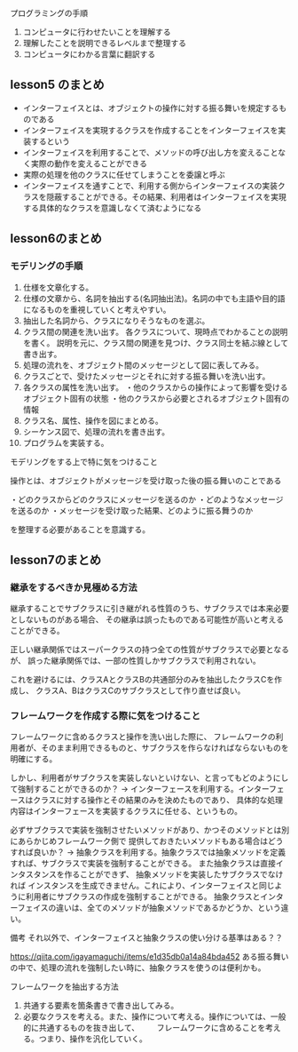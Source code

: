 
プログラミングの手順

1. コンピュータに行わせたいことを理解する
2. 理解したことを説明できるレベルまで整理する
3. コンピュータにわかる言葉に翻訳する



## lesson5 のまとめ

* インターフェイスとは、オブジェクトの操作に対する振る舞いを規定するものである
* インターフェイスを実現するクラスを作成することをインターフェイスを実装するという
* インターフェイスを利用することで、メソッドの呼び出し方を変えることなく実際の動作を変えることができる
* 実際の処理を他のクラスに任せてしまうことを委譲と呼ぶ
* インターフェイスを通すことで、利用する側からインターフェイスの実装クラスを隠蔽することができる。その結果、利用者はインターフェイスを実現する具体的なクラスを意識しなくて済むようになる


## lesson6のまとめ

### モデリングの手順

1. 仕様を文章化する。
2. 仕様の文章から、名詞を抽出する(名詞抽出法)。名詞の中でも主語や目的語になるものを重視していくと考えやすい。
3. 抽出した名詞から、クラスになりそうなものを選ぶ。
4. クラス間の関連を洗い出す。
    各クラスについて、現時点でわかることの説明を書く。 
    説明を元に、クラス間の関連を見つけ、クラス同士を結ぶ線として書き出す。
5. 処理の流れを、オブジェクト間のメッセージとして図に表してみる。
6. クラスごとで、受けたメッセージとそれに対する振る舞いを洗い出す。
7. 各クラスの属性を洗い出す。
   ・他のクラスからの操作によって影響を受けるオブジェクト固有の状態
   ・他のクラスから必要とされるオブジェクト固有の情報
8. クラス名、属性、操作を図にまとめる。
9. シーケンス図で、処理の流れを書き出す。
10. プログラムを実装する。


モデリングをする上で特に気をつけること

操作とは、オブジェクトがメッセージを受け取った後の振る舞いのことである

・どのクラスからどのクラスにメッセージを送るのか
・どのようなメッセージを送るのか
・メッセージを受け取った結果、どのように振る舞うのか

を整理する必要があることを意識する。

## lesson7のまとめ

### 継承をするべきか見極める方法

継承することでサブクラスに引き継がれる性質のうち、サブクラスでは本来必要としないものがある場合、
その継承は誤ったものである可能性が高いと考えることができる。

正しい継承関係ではスーパークラスの持つ全ての性質がサブクラスで必要となるが、
誤った継承関係では、一部の性質しかサブクラスで利用されない。

これを避けるには、クラスAとクラスBの共通部分のみを抽出したクラスCを作成し、
クラスA、BはクラスCのサブクラスとして作り直せば良い。


### フレームワークを作成する際に気をつけること

フレームワークに含めるクラスと操作を洗い出した際に、
フレームワークの利用者が、そのまま利用できるものと、サブクラスを作らなければならないものを明確にする。

しかし、利用者がサブクラスを実装しないといけない、と言ってもどのようにして強制することができるのか？
→ インターフェースを利用する。インターフェースはクラスに対する操作とその結果のみを決めたものであり、
具体的な処理内容はインターフェースを実装するクラスに任せる、というもの。

必ずサブクラスで実装を強制させたいメソッドがあり、かつそのメソッドとは別にあらかじめフレームワーク側で
提供しておきたいメソッドもある場合はどうすれば良いか？
→ 抽象クラスを利用する。抽象クラスでは抽象メソッドを定義すれば、サブクラスで実装を強制することができる。
また抽象クラスは直接インタスタンスを作ることができず、 抽象メソッドを実装したサブクラスでなければ
インスタンスを生成できません。これにより、インターフェイスと同じように利用者にサブクラスの作成を強制することができる。
抽象クラスとインターフェイスの違いは、全てのメソッドが抽象メソッドであるかどうか、という違い。


備考
それ以外で、インターフェイスと抽象クラスの使い分ける基準はある？？

https://qiita.com/igayamaguchi/items/e1d35db0a14a84bda452
ある振る舞いの中で、処理の流れを強制したい時に、抽象クラスを使うのは便利かも。


フレームワークを抽出する方法

1. 共通する要素を箇条書きで書き出してみる。
2. 必要なクラスを考える。また、操作について考える。操作については、一般的に共通するものを抜き出して、
　　フレームワークに含めることを考える。つまり、操作を汎化していく。